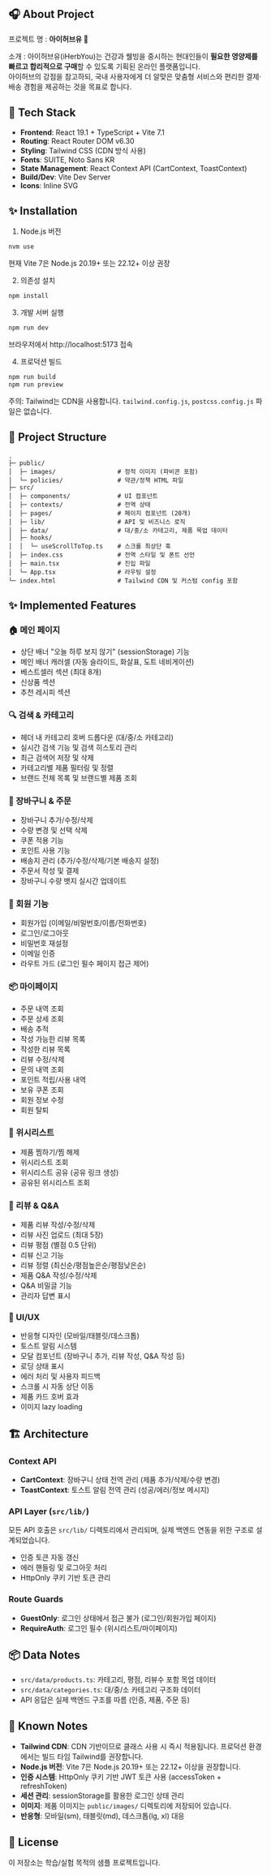 ## 🎧 About Project

프로젝트 명 : **아이허브유 🌿**

소개 : 아이허브유(iHerbYou)는 건강과 웰빙을 중시하는 현대인들이 **필요한 영양제를 빠르고 합리적으로 구매**할 수 있도록 기획된 온라인 플랫폼입니다. <br />
아이허브의 강점을 참고하되, 국내 사용자에게 더 알맞은 맞춤형 서비스와 편리한 결제·배송 경험을 제공하는 것을 목표로 합니다.

## 🚀 Tech Stack

- **Frontend**: React 19.1 + TypeScript + Vite 7.1
- **Routing**: React Router DOM v6.30
- **Styling**: Tailwind CSS (CDN 방식 사용)
- **Fonts**: SUITE, Noto Sans KR
- **State Management**: React Context API (CartContext, ToastContext)
- **Build/Dev**: Vite Dev Server
- **Icons**: Inline SVG

## ✨ Installation

1) Node.js 버전
```bash
nvm use
```
현재 Vite 7은 Node.js 20.19+ 또는 22.12+ 이상 권장

2) 의존성 설치
```bash
npm install
```

3) 개발 서버 실행
```bash
npm run dev
```
브라우저에서 http://localhost:5173 접속

4) 프로덕션 빌드
```bash
npm run build
npm run preview
```

주의: Tailwind는 CDN을 사용합니다. `tailwind.config.js`, `postcss.config.js` 파일은 없습니다.

## 📁 Project Structure

```text
.
├─ public/
│  ├─ images/                 # 정적 이미지 (파비콘 포함)
│  └─ policies/               # 약관/정책 HTML 파일
├─ src/
│  ├─ components/             # UI 컴포넌트
│  ├─ contexts/               # 전역 상태
│  ├─ pages/                  # 페이지 컴포넌트 (20개)
│  ├─ lib/                    # API 및 비즈니스 로직
│  ├─ data/                   # 대/중/소 카테고리, 제품 목업 데이터
│  ├─ hooks/
│  │  └─ useScrollToTop.ts    # 스크롤 최상단 훅
│  ├─ index.css               # 전역 스타일 및 폰트 선언
│  ├─ main.tsx                # 진입 파일
│  └─ App.tsx                 # 라우팅 설정
└─ index.html                 # Tailwind CDN 및 커스텀 config 포함
```


## ✨ Implemented Features

### 🏠 메인 페이지
- 상단 배너 "오늘 하루 보지 않기" (sessionStorage) 기능
- 메인 배너 캐러셀 (자동 슬라이드, 화살표, 도트 네비게이션)
- 베스트셀러 섹션 (최대 8개)
- 신상품 섹션
- 추천 레시피 섹션

### 🔍 검색 & 카테고리
- 헤더 내 카테고리 호버 드롭다운 (대/중/소 카테고리)
- 실시간 검색 기능 및 검색 히스토리 관리
- 최근 검색어 저장 및 삭제
- 카테고리별 제품 필터링 및 정렬
- 브랜드 전체 목록 및 브랜드별 제품 조회

### 🛒 장바구니 & 주문
- 장바구니 추가/수정/삭제
- 수량 변경 및 선택 삭제
- 쿠폰 적용 기능
- 포인트 사용 기능
- 배송지 관리 (추가/수정/삭제/기본 배송지 설정)
- 주문서 작성 및 결제
- 장바구니 수량 뱃지 실시간 업데이트

### 👤 회원 기능
- 회원가입 (이메일/비밀번호/이름/전화번호)
- 로그인/로그아웃
- 비밀번호 재설정
- 이메일 인증
- 라우트 가드 (로그인 필수 페이지 접근 제어)

### 📦 마이페이지
- 주문 내역 조회
- 주문 상세 조회
- 배송 추적
- 작성 가능한 리뷰 목록
- 작성한 리뷰 목록
- 리뷰 수정/삭제
- 문의 내역 조회
- 포인트 적립/사용 내역
- 보유 쿠폰 조회
- 회원 정보 수정
- 회원 탈퇴

### 💚 위시리스트
- 제품 찜하기/찜 해제
- 위시리스트 조회
- 위시리스트 공유 (공유 링크 생성)
- 공유된 위시리스트 조회

### 📝 리뷰 & Q&A
- 제품 리뷰 작성/수정/삭제
- 리뷰 사진 업로드 (최대 5장)
- 리뷰 평점 (별점 0.5 단위)
- 리뷰 신고 기능
- 리뷰 정렬 (최신순/평점높은순/평점낮은순)
- 제품 Q&A 작성/수정/삭제
- Q&A 비밀글 기능
- 관리자 답변 표시

### 🎨 UI/UX
- 반응형 디자인 (모바일/태블릿/데스크톱)
- 토스트 알림 시스템
- 모달 컴포넌트 (장바구니 추가, 리뷰 작성, Q&A 작성 등)
- 로딩 상태 표시
- 에러 처리 및 사용자 피드백
- 스크롤 시 자동 상단 이동
- 제품 카드 호버 효과
- 이미지 lazy loading

## 🏗️ Architecture

### Context API
- **CartContext**: 장바구니 상태 전역 관리 (제품 추가/삭제/수량 변경)
- **ToastContext**: 토스트 알림 전역 관리 (성공/에러/정보 메시지)

### API Layer (`src/lib/`)
모든 API 호출은 `src/lib/` 디렉토리에서 관리되며, 실제 백엔드 연동을 위한 구조로 설계되었습니다.
- 인증 토큰 자동 갱신
- 에러 핸들링 및 로그아웃 처리
- HttpOnly 쿠키 기반 토큰 관리

### Route Guards
- **GuestOnly**: 로그인 상태에서 접근 불가 (로그인/회원가입 페이지)
- **RequireAuth**: 로그인 필수 (위시리스트/마이페이지)

## 📦 Data Notes

- `src/data/products.ts`: 카테고리, 평점, 리뷰수 포함 목업 데이터
- `src/data/categories.ts`: 대/중/소 카테고리 구조화 데이터
- API 응답은 실제 백엔드 구조를 따름 (인증, 제품, 주문 등)

## 🧩 Known Notes

- **Tailwind CDN**: CDN 기반이므로 클래스 사용 시 즉시 적용됩니다. 프로덕션 환경에서는 빌드 타임 Tailwind를 권장합니다.
- **Node.js 버전**: Vite 7은 Node.js 20.19+ 또는 22.12+ 이상을 권장합니다.
- **인증 시스템**: HttpOnly 쿠키 기반 JWT 토큰 사용 (accessToken + refreshToken)
- **세션 관리**: sessionStorage를 활용한 로그인 상태 관리
- **이미지**: 제품 이미지는 `public/images/` 디렉토리에 저장되어 있습니다.
- **반응형**: 모바일(sm), 태블릿(md), 데스크톱(lg, xl) 대응

## 📄 License

이 저장소는 학습/실험 목적의 샘플 프로젝트입니다.

